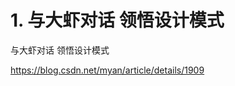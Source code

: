 # 1. 与大虾对话  领悟设计模式



















与大虾对话  领悟设计模式



https://blog.csdn.net/myan/article/details/1909









